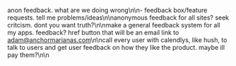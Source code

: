 anon feedback. what are we doing wrong\n\n- feedback box/feature requests. tell me problems/ideas\n\nanonymous feedback for all sites? seek critcism. dont you want truth?\n\nmake a general feedback system for all my apps. feedback? href button that will be an email link to adam@anchormarianas.com\n\ncall every user with calendlys, like hush, to talk to users and get user feedback on how they like the product. maybe ill pay them?\n\n